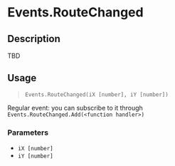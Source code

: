 # Events.RouteChanged
## Description
TBD

## Usage
> `Events.RouteChanged(iX [number], iY [number])`

Regular event: you can subscribe to it through `Events.RouteChanged.Add(<function handler>)`

### Parameters
- `iX [number]`
- `iY [number]`